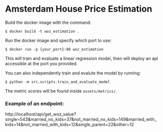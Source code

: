 # Amsterdam House Price Estimation

Build the docker image with the command:
```
$ docker build -t woz_estimation .
```

Run the docker image and specify which port to use:
```
$ docker run -p {your_port}:80 woz_estimation
```

This will train and evaluate a linear regression model, then will deploy an api accessible at the port you provided.

You can also independently train and evalute the model by running:
```
$ python -m src.scripts.train_and_evaluate_model
```
The metric scores will be found inside ```assets/metrics/```.

### Example of an endpoint:
http://localhost/api/get_woz_value?single=543&married_no_kids=37&not_married_no_kids=149&married_with_kids=14&not_married_with_kids=12&single_parent=22&other=12